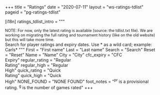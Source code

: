 +++
title = "Ratings"
date = "2020-07-11"
layout = "ws-ratings-tdlist"
pageid = "pg-ratings-tdlist"

[i18n]
    ratings_tdlist_intro = """
        <div class="notification" style="font-size:90%">
         NOTE: For now, only the latest rating is available
         (source: the tdlist.txt file). We are working on migrating the full rating
         and tournament history (like on the old website) but this will take more time.
        </div>
        Search for player ratings and expiry dates.  Use * as a wild card; example: Carls*
        """
    First = "First name"
    Last = "Last name"
    Search = "Search"
    Reset = "Reset"
    Name = "Name"
    City = "City"
    cfc_expiry = "CFC<br>Expiry"
    regular_rating = "Regular<br>Rating"
    regular_high = "Regular<br>High"
    quick_rating = "Quick<br>Rating"
    quick_high = "Quick<br>High"
    NONE_FOUND = "NONE FOUND"
    foot_notes = "<sup>pr</sup> is a provisional rating. <sup>g</sup> is the number of games rated"
+++


